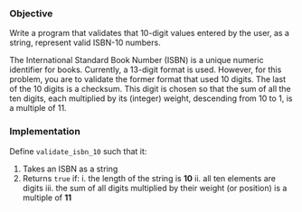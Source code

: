 ### Objective

Write a program that validates that 10-digit values entered by the user, as a string, represent valid ISBN-10 numbers.

The International Standard Book Number (ISBN) is a unique numeric identifier for books. Currently, a 13-digit format is used. However, for this problem, you are to validate the former format that used 10 digits. The last of the 10 digits is a checksum. This digit is chosen so that the sum of all the ten digits, each multiplied by its (integer) weight, descending from 10 to 1, is a multiple of 11.

### Implementation
Define `validate_isbn_10` such that it:
1. Takes an ISBN as a string
2. Returns `true` if:
   i. the length of the string is **10**
   ii. all ten elements are digits
   iii. the sum of all digits multiplied by their weight (or position) is a multiple of **11**
